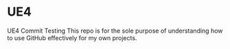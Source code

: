 # UE4
UE4 Commit Testing
This repo is for the sole purpose of understanding how to use GitHub effectively for my own projects.
